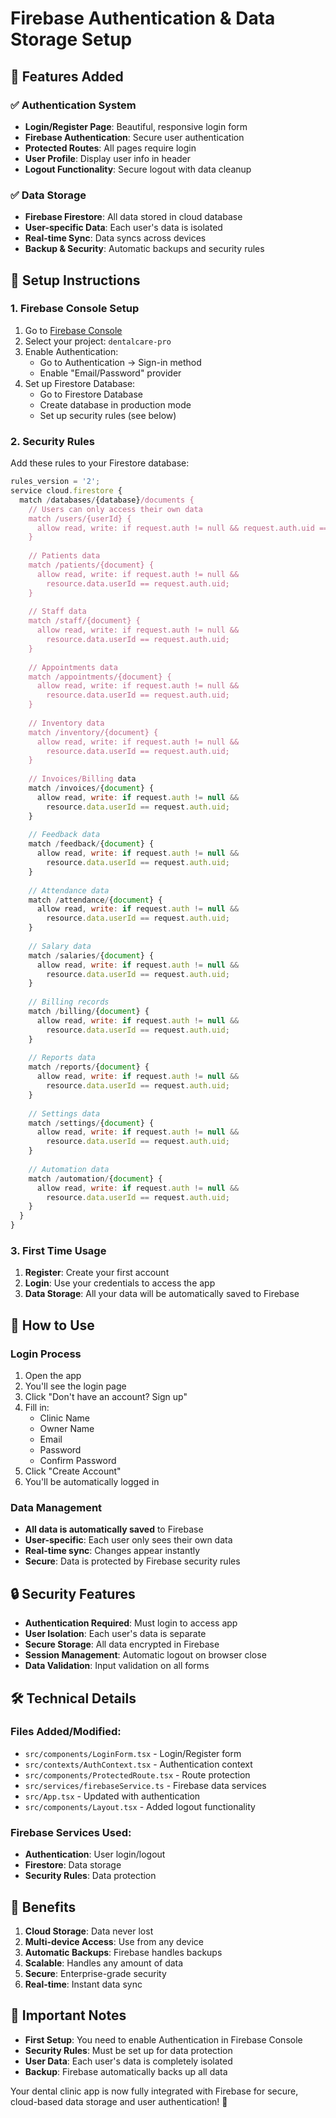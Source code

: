 # Firebase Authentication & Data Storage Setup

## 🚀 Features Added

### ✅ Authentication System
- **Login/Register Page**: Beautiful, responsive login form
- **Firebase Authentication**: Secure user authentication
- **Protected Routes**: All pages require login
- **User Profile**: Display user info in header
- **Logout Functionality**: Secure logout with data cleanup

### ✅ Data Storage
- **Firebase Firestore**: All data stored in cloud database
- **User-specific Data**: Each user's data is isolated
- **Real-time Sync**: Data syncs across devices
- **Backup & Security**: Automatic backups and security rules

## 🔧 Setup Instructions

### 1. Firebase Console Setup
1. Go to [Firebase Console](https://console.firebase.google.com/)
2. Select your project: `dentalcare-pro`
3. Enable Authentication:
   - Go to Authentication → Sign-in method
   - Enable "Email/Password" provider
4. Set up Firestore Database:
   - Go to Firestore Database
   - Create database in production mode
   - Set up security rules (see below)

### 2. Security Rules
Add these rules to your Firestore database:

```javascript
rules_version = '2';
service cloud.firestore {
  match /databases/{database}/documents {
    // Users can only access their own data
    match /users/{userId} {
      allow read, write: if request.auth != null && request.auth.uid == userId;
    }
    
    // Patients data
    match /patients/{document} {
      allow read, write: if request.auth != null && 
        resource.data.userId == request.auth.uid;
    }
    
    // Staff data
    match /staff/{document} {
      allow read, write: if request.auth != null && 
        resource.data.userId == request.auth.uid;
    }
    
    // Appointments data
    match /appointments/{document} {
      allow read, write: if request.auth != null && 
        resource.data.userId == request.auth.uid;
    }
    
    // Inventory data
    match /inventory/{document} {
      allow read, write: if request.auth != null && 
        resource.data.userId == request.auth.uid;
    }
    
    // Invoices/Billing data
    match /invoices/{document} {
      allow read, write: if request.auth != null && 
        resource.data.userId == request.auth.uid;
    }
    
    // Feedback data
    match /feedback/{document} {
      allow read, write: if request.auth != null && 
        resource.data.userId == request.auth.uid;
    }
    
    // Attendance data
    match /attendance/{document} {
      allow read, write: if request.auth != null && 
        resource.data.userId == request.auth.uid;
    }
    
    // Salary data
    match /salaries/{document} {
      allow read, write: if request.auth != null && 
        resource.data.userId == request.auth.uid;
    }
    
    // Billing records
    match /billing/{document} {
      allow read, write: if request.auth != null && 
        resource.data.userId == request.auth.uid;
    }
    
    // Reports data
    match /reports/{document} {
      allow read, write: if request.auth != null && 
        resource.data.userId == request.auth.uid;
    }
    
    // Settings data
    match /settings/{document} {
      allow read, write: if request.auth != null && 
        resource.data.userId == request.auth.uid;
    }
    
    // Automation data
    match /automation/{document} {
      allow read, write: if request.auth != null && 
        resource.data.userId == request.auth.uid;
    }
  }
}
```

### 3. First Time Usage
1. **Register**: Create your first account
2. **Login**: Use your credentials to access the app
3. **Data Storage**: All your data will be automatically saved to Firebase

## 📱 How to Use

### Login Process
1. Open the app
2. You'll see the login page
3. Click "Don't have an account? Sign up"
4. Fill in:
   - Clinic Name
   - Owner Name
   - Email
   - Password
   - Confirm Password
5. Click "Create Account"
6. You'll be automatically logged in

### Data Management
- **All data is automatically saved** to Firebase
- **User-specific**: Each user only sees their own data
- **Real-time sync**: Changes appear instantly
- **Secure**: Data is protected by Firebase security rules

## 🔒 Security Features

- **Authentication Required**: Must login to access app
- **User Isolation**: Each user's data is separate
- **Secure Storage**: All data encrypted in Firebase
- **Session Management**: Automatic logout on browser close
- **Data Validation**: Input validation on all forms

## 🛠️ Technical Details

### Files Added/Modified:
- `src/components/LoginForm.tsx` - Login/Register form
- `src/contexts/AuthContext.tsx` - Authentication context
- `src/components/ProtectedRoute.tsx` - Route protection
- `src/services/firebaseService.ts` - Firebase data services
- `src/App.tsx` - Updated with authentication
- `src/components/Layout.tsx` - Added logout functionality

### Firebase Services Used:
- **Authentication**: User login/logout
- **Firestore**: Data storage
- **Security Rules**: Data protection

## 🎯 Benefits

1. **Cloud Storage**: Data never lost
2. **Multi-device Access**: Use from any device
3. **Automatic Backups**: Firebase handles backups
4. **Scalable**: Handles any amount of data
5. **Secure**: Enterprise-grade security
6. **Real-time**: Instant data sync

## 🚨 Important Notes

- **First Setup**: You need to enable Authentication in Firebase Console
- **Security Rules**: Must be set up for data protection
- **User Data**: Each user's data is completely isolated
- **Backup**: Firebase automatically backs up all data

Your dental clinic app is now fully integrated with Firebase for secure, cloud-based data storage and user authentication! 🎉
